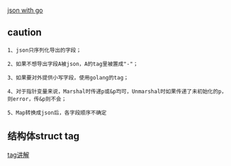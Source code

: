 [json with go](http://polyglot.ninja/golang-json/)

## caution
```cassandraql
1、json只序列化导出的字段；

2、如果不想导出字段A被json，A的tag里被置成"-"；  

3、如果要对外提供小写字段，使用golang的tag；

4、对于指针变量来说，Marshal时传递p或&p均可，Unmarshal时如果传递了未初始化的p，
则error，传&p则不会；

5、Map转换成json后，各字段顺序不确定 

```

## 结构体struct tag
[tag讲解](https://stackoverflow.com/questions/10858787/what-are-the-uses-for-tags-in-go)

